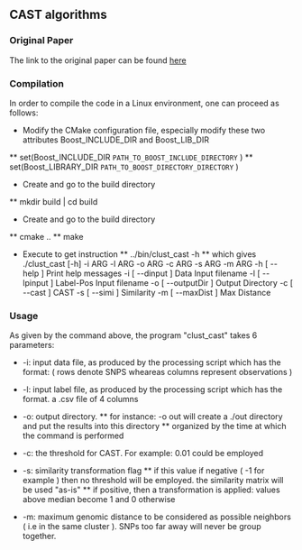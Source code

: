 ## CAST algorithms
### Original Paper

The link to the original paper can be found [here](http://citeseerx.ist.psu.edu/viewdoc/summary?doi=10.1.1.34.5341)


### Compilation

In order to compile the code in a Linux environment, one can proceed as follows:


* Modify the CMake configuration file, especially modify these two attributes Boost_INCLUDE_DIR and Boost_LIB_DIR

** set(Boost_INCLUDE_DIR `PATH_TO_BOOST_INCLUDE_DIRECTORY` )
** set(Boost_LIBRARY_DIR `PATH_TO_BOOST_DIRECTORY_DIRECTORY` )

* Create and go to the build directory

** mkdir build | cd build

* Create and go to the build directory

** cmake .. 
** make

* Execute to get instruction
** ../bin/clust_cast -h
** which gives ./clust_cast [-h] -i ARG -l ARG -o ARG -c ARG -s ARG -m ARG 
   	-h [ --help ]       	Print help messages
	  -i [ --dinput ]     	Data Input filename
 	  -l [ --lpinput ]    	Label-Pos Input filename
	  -o [ --outputDir ]  	Output Directory
	  -c [ --cast ]       	CAST
	  -s [ --simi ]       	Similarity
  	-m [ --maxDist ]    	Max Distance

### Usage

As given by the command above, the program "clust_cast" takes  6 parameters:

* -i: input data file, as produced by the processing script which has the format: ( rows denote SNPS wheareas columns 
      represent observations )
* -l: input label file, as produced by the processing script which has the format. a .csv file of 4 columns
* -o: output directory. 
   ** for instance: -o out will create a ./out directory and put the results into this directory
   ** organized by the time at which the command is performed
   
* -c: the threshold for CAST. For example: 0.01 could be employed
* -s: similarity transformation flag
   ** if this value if negative ( -1 for example ) then no threshold will be employed. the similarity matrix will be used "as-is"
   ** if positive, then a transformation is applied: values above median become 1 and 0 otherwise
* -m: maximum genomic distance to be considered as possible neighbors ( i.e in the same cluster ). SNPs too far away will never
      be group together.
      
      
      
      
    

